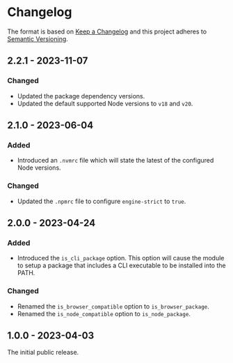 # Changelog

The format is based on [Keep a Changelog](http://keepachangelog.com/) and this project adheres to [Semantic Versioning](https://semver.org/spec/v2.0.0.html).

## 2.2.1 - 2023-11-07

### Changed

- Updated the package dependency versions.
- Updated the default supported Node versions to `v18` and `v20`.

## 2.1.0 - 2023-06-04

### Added

- Introduced an `.nvmrc` file which will state the latest of the configured Node versions.

### Changed

- Updated the `.npmrc` file to configure `engine-strict` to `true`.

## 2.0.0 - 2023-04-24

### Added

- Introduced the `is_cli_package` option. This option will cause the module to setup a package that includes a CLI executable to be installed into the PATH.

### Changed

- Renamed the `is_browser_compatible` option to `is_browser_package`.
- Renamed the `is_node_compatible` option to `is_node_package`.

## 1.0.0 - 2023-04-03

The initial public release.
